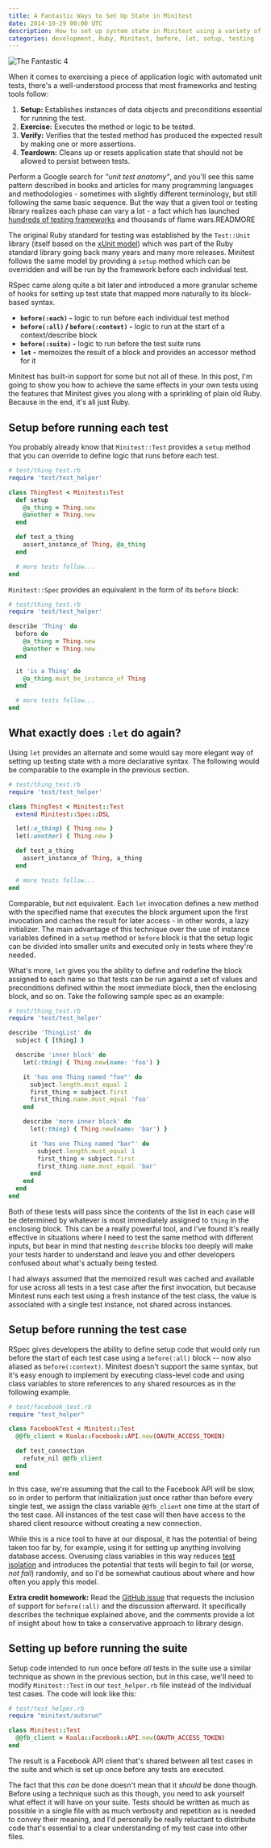 ```yaml
---
title: 4 Fantastic Ways to Set Up State in Minitest
date: 2014-10-29 00:00 UTC
description: How to set up system state in Minitest using a variety of techniques and the power of Ruby.
categories: development, Ruby, Minitest, before, let, setup, testing
---
```

<div class="w-full max-w-lg px-6 pb-0 mx-auto dark:my-6 dark:bg-white md:float-right md:pr-0">
  <img src="/images/fantastic_four.jpg" title="The Fantastic 4" class="w-full" />
</div>

When it comes to exercising a piece of application logic with automated unit tests, there's a well-understood process that most frameworks and testing tools follow:

1. **Setup:** Establishes instances of data objects and preconditions essential for running the test.
2. **Exercise:** Executes the method or logic to be tested.
3. **Verify:** Verifies that the tested method has produced the expected result by making one or more assertions.
4. **Teardown:** Cleans up or resets application state that should not be allowed to persist between tests.

Perform a Google search for *"unit test anatomy"*, and you'll see this same pattern described in books and articles for many programming languages and methodologies - sometimes with slightly different terminology, but still following the same basic sequence. But the way that a given tool or testing library realizes each phase can vary a lot - a fact which has launched [hundreds of testing frameworks](https://en.wikipedia.org/wiki/List_of_unit_testing_frameworks) and thousands of flame wars.READMORE

The original Ruby standard for testing was established by the `Test::Unit` library (itself based on the [xUnit model](https://en.wikipedia.org/wiki/XUnit)) which was part of the Ruby standard library going back many years and many more releases.  Minitest follows the same model by providing a `setup` method which can be overridden and will be run by the framework before each individual test.

RSpec came along quite a bit later and introduced a more granular scheme of hooks for setting up test state that mapped more naturally to its block-based syntax.

* **`before(:each)` -** logic to run before each individual test method
* **`before(:all)` / `before(:context)` -** logic to run at the start of a context/describe block
* **`before(:suite)` -** logic to run before the test suite runs
* **`let` -** memoizes the result of a block and provides an accessor method for it

Minitest has built-in support for some but not all of these.  In this post, I'm going to show you how to achieve the same effects in your own tests using the features that Minitest gives you along with a sprinkling of plain old Ruby.  Because in the end, it's all just Ruby.

## Setup before running each test ##

You probably already know that `Minitest::Test` provides a `setup` method that you can override to define logic that runs before each test.

```ruby
# test/thing_test.rb
require 'test/test_helper'

class ThingTest < Minitest::Test
  def setup
    @a_thing = Thing.new
    @another = Thing.new
  end

  def test_a_thing
    assert_instance_of Thing, @a_thing
  end

  # more tests follow...
end
```

`Minitest::Spec` provides an equivalent in the form of its `before` block:

```ruby
# test/thing_test.rb
require 'test/test_helper'

describe 'Thing' do
  before do
    @a_thing = Thing.new
    @another = Thing.new
  end

  it 'is a Thing' do
    @a_thing.must_be_instance_of Thing
  end

  # more tests follow...
end
```

## What exactly does `:let` do again? ##

Using `let` provides an alternate and some would say more elegant way of setting up testing state with a more declarative syntax.  The following would be comparable to the example in the previous section.

```ruby
# test/thing_test.rb
require 'test/test_helper'

class ThingTest < Minitest::Test
  extend Minitest::Spec::DSL

  let(:a_thing) { Thing.new }
  let(:another) { Thing.new }

  def test_a_thing
    assert_instance_of Thing, a_thing
  end

  # more tests follow...
end
```

Comparable, but not equivalent.  Each `let` invocation defines a new method with the specified name that executes the block argument upon the first invocation and caches the result for later access - in other words, a lazy initializer.  The main advantage of this technique over the use of instance variables defined in a `setup` method or `before` block is that the setup logic can be divided into smaller units and executed only in tests where they're needed.

What's more, `let` gives you the ability to define and redefine the block assigned to each name so that tests can be run against a set of values and preconditions defined within the most immediate block, then the enclosing block, and so on. Take the following sample spec as an example:

```ruby
# test/thing_test.rb
require 'test/test_helper'

describe 'ThingList' do
  subject { [thing] }

  describe 'inner block' do
    let(:thing) { Thing.new(name: 'foo') }

    it 'has one Thing named "foo"' do
      subject.length.must_equal 1
      first_thing = subject.first
      first_thing.name.must_equal 'foo'
    end

    describe 'more inner block' do
      let(:thing) { Thing.new(name: 'bar') }

      it 'has one Thing named "bar"' do
        subject.length.must_equal 1
        first_thing = subject.first
        first_thing.name.must_equal 'bar'
      end
    end
  end
end
```

Both of these tests will pass since the contents of the list in each case will be determined by whatever is most immediately assigned to `thing` in the enclosing block.  This can be a really powerful tool, and I've found it's really effective in situations where I need to test the same method with different inputs, but bear in mind that nesting `describe` blocks too deeply will make your tests harder to understand and leave you and other developers confused about what's actually being tested.

I had always assumed that the memoized result was cached and available for use across all tests in a test case after the first invocation, but because Minitest runs each test using a fresh instance of the test class, the value is associated with a single test instance, not shared across instances.

## Setup before running the test case ##

RSpec gives developers the ability to define setup code that would only run before the start of each test case using a `before(:all)` block -- now also aliased as `before(:context)`.  Minitest doesn't support the same syntax, but it's easy enough to implement by executing class-level code and using class variables to store references to any shared resources as in the following example.

```ruby
# test/facebook_test.rb
require "test_helper"

class FacebookTest < Minitest::Test
  @@fb_client = Koala::Facebook::API.new(OAUTH_ACCESS_TOKEN)

  def test_connection
    refute_nil @@fb_client
  end
end
```

In this case, we're assuming that the call to the Facebook API will be slow, so in order to perform that initialization just once rather than before every single test, we assign the class variable `@@fb_client` one time at the start of the test case.  All instances of the test case will then have access to the shared client resource without creating a new connection.

While this is a nice tool to have at our disposal, it has the potential of being taken too far by, for example, using it for setting up anything involving database access.  Overusing class variables in this way reduces [test isolation](http://c2.com/cgi/wiki?UnitTestIsolation) and introduces the potential that tests will begin to fail (or worse, *not fail*) randomly, and so I'd be somewhat cautious about where and how often you apply this model.

**Extra credit homework:** Read the [GitHub issue](https://github.com/seattlerb/minitest/issues/61) that requests the inclusion of support for `before(:all)` and the discussion afterward.  It specifically describes the technique explained above, and the comments provide a lot of insight about how to take a conservative approach to library design.

## Setting up before running the suite ##

Setup code intended to run once before *all* tests in the suite use a similar technique as shown in the previous section, but in this case, we'll need to modify `Minitest::Test` in our `test_helper.rb` file instead of the individual test cases.  The code will look like this:

```ruby
# test/test_helper.rb
require "minitest/autorun"

class Minitest::Test
  @@fb_client = Koala::Facebook::API.new(OAUTH_ACCESS_TOKEN)
end
```

The result is a Facebook API client that's shared between all test cases in the suite and which is set up once before any tests are executed.

The fact that this *can* be done doesn't mean that it *should* be done though.  Before using a technique such as this though, you need to ask yourself what effect it will have on your suite.  Tests should be written as much as possible in a single file with as much verbosity and repetition as is needed to convey their meaning, and I'd personally be really reluctant to distribute code that's essential to a clear understanding of my test case into other files.
